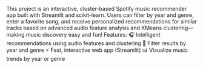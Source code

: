 This project is an interactive, cluster-based Spotify music recommender app built with Streamlit and scikit-learn.
Users can filter by year and genre, enter a favorite song, and receive personalized recommendations for similar tracks based on advanced audio feature analysis and KMeans clustering—making music discovery easy and fun!
Features:
🎧 Intelligent recommendations using audio features and clustering
🎵 Filter results by year and genre
⚡ Fast, interactive web app (Streamlit)
📊 Visualize music trends by year or genre
